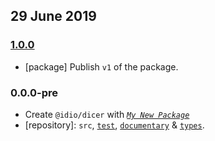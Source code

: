 ## 29 June 2019

### [1.0.0](https://github.com/idiocc/dicer/compare/v0.0.0-pre...v1.0.0)

- [package] Publish `v1` of the package.

### 0.0.0-pre

- Create `@idio/dicer` with _[`My New Package`](https://mnpjs.org)_
- [repository]: `src`, [`test`](https://contexttesting.com), [`documentary`](https://readme.page) & [`types`](https://typedef.page).